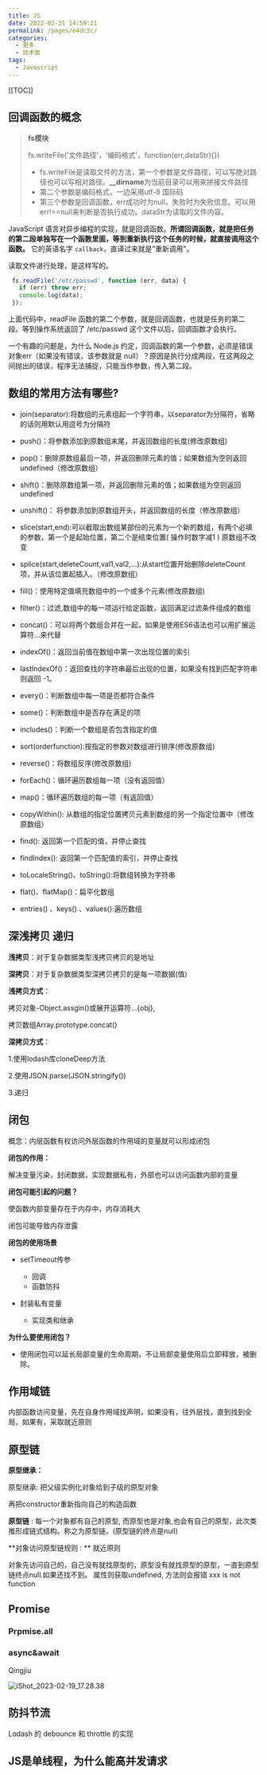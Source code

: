 ```yaml
---
title: JS
date: 2022-02-31 14:59:21
permalink: /pages/e4dc2c/
categories:
  - 更多
  - 技术面
tags:
  - Javascript
---
```


[[TOC]]

## 回调函数的概念

> **fs模块** 
>
> fs.writeFile('文件路径'，'编码格式'，function(err,dataStr){})
>
> - fs.writeFile是读取文件的方法，第一个参数是文件路径，可以写绝对路径也可以写相对路径。**__dirname**为当前目录可以用来拼接文件路径
> - 第二个参数是编码格式，一边采用utf-8 国际码
> - 第三个参数是回调函数，err成功时为null，失败时为失败信息。可以用err!==null来判断是否执行成功。dataStr为读取的文件内容。

JavaScript 语言对异步编程的实现，就是回调函数。**所谓回调函数，就是把任务的第二段单独写在一个函数里面，等到重新执行这个任务的时候，就直接调用这个函数。** 它的英语名字 `callback`，直译过来就是"重新调用"。

读取文件进行处理，是这样写的。

```javascript
 fs.readFile('/etc/passwd', function (err, data) {
   if (err) throw err;
   console.log(data);
 });
```

上面代码中，readFile 函数的第二个参数，就是回调函数，也就是任务的第二段。等到操作系统返回了 /etc/passwd 这个文件以后，回调函数才会执行。

一个有趣的问题是，为什么 Node.js 约定，回调函数的第一个参数，必须是错误对象err（如果没有错误，该参数就是 null）？原因是执行分成两段，在这两段之间抛出的错误，程序无法捕捉，只能当作参数，传入第二段。

## 数组的常用方法有哪些?

- join(separator):将数组的元素组起一个字符串，以separator为分隔符，省略的话则用默认用逗号为分隔符

- push()：将参数添加到原数组末尾，并返回数组的长度(修改原数组)

- pop()：删除原数组最后一项，并返回删除元素的值；如果数组为空则返回undefined（修改原数组）

- shift()：删除原数组第一项，并返回删除元素的值；如果数组为空则返回undefined

- unshift()： 将参数添加到原数组开头，并返回数组的长度（修改原数组）

- slice(start,end):可以截取出数组某部份的元素为一个新的数组，有两个必填的参数，第一个是起始位置，第二个是结束位置( 操作时数字减1 ) 原数组不改变

- splice(start,deleteCount,val1,val2,…):从start位置开始删除deleteCount项，并从该位置起插入。（修改原数组）

- fill()：使用特定值填充数组中的一个或多个元素(修改原数组)

- filter()：过滤,数组中的每一项运行给定函数，返回满足过滤条件组成的数组

- concat()：可以将两个数组合并在一起，如果是使用ES6语法也可以用扩展运算符…来代替

- indexOf()：返回当前值在数组中第一次出现位置的索引

- lastIndexOf()：返回查找的字符串最后出现的位置，如果没有找到匹配字符串则返回 -1。

- every()：判断数组中每一项是否都符合条件

- some()：判断数组中是否存在满足的项

- includes()：判断一个数组是否包含指定的值

- sort(orderfunction):按指定的参数对数组进行排序(修改原数组)

- reverse()：将数组反序(修改原数组)

- forEach()：循环遍历数组每一项（没有返回值）

- map()：循环遍历数组的每一项（有返回值）

- copyWithin(): 从数组的指定位置拷贝元素到数组的另一个指定位置中（修改原数组）

- find(): 返回第一个匹配的值，并停止查找

- findIndex(): 返回第一个匹配值的索引，并停止查找

- toLocaleString()、toString():将数组转换为字符串

- flat()、flatMap()：扁平化数组

- entries() 、keys() 、values():遍历数组

## 深浅拷贝 递归

**浅拷贝**：对于复杂数据类型浅拷贝拷贝的是地址

**深拷贝**：对于复杂数据类型深拷贝拷贝的是每一项数据(值)

 **浅拷贝方式**：

拷贝对象-Object.assgin()或展开运算符...{obj},

拷贝数组Array.prototype.concat()

**深拷贝方式**：

1.使用lodash库cloneDeep方法 

2.使用JSON.parse(JSON.stringify()) 

3.递归

## 闭包

概念：内层函数有权访问外层函数的作用域的变量就可以形成闭包

**闭包的作用：**

解决变量污染，封闭数据，实现数据私有，外部也可以访问函数内部的变量

**闭包可能引起的问题？**

使函数内部变量存在于内存中，内存消耗大

闭包可能导致内存泄露

**闭包的使用场景**

- setTimeout传参
  - 回调
  - 函数防抖

- 封装私有变量 
  - 实现类和继承

**为什么要使用闭包？**

- 使用闭包可以延长局部变量的生命周期，不让局部变量使用后立即释放，被删除。

## 作用域链

内部函数访问变量，先在自身作用域找声明，如果没有，往外层找，直到找到全局，如果有，采取就近原则

##  原型链 

**原型继承：**

原型继承: 把父级实例化对象给到子级的原型对象

再把constructor重新指向自己的构造函数

**原型链** : 每一个对象都有自己的原型, 而原型也是对象,也会有自己的原型，此次类推形成链式结构。称之为原型链。(原型链的终点是null) 

**对象访问原型链规则 : ** 就近原则

对象先访问自己的，自己没有就找原型的，原型没有就找原型的原型，一直到原型链终点null.如果还找不到。  属性则获取undefined, 方法则会报错 xxx is not function

## Promise

### Prpmise.all

### async&await

Qingjiu

![iShot_2023-02-19_17.28.38](https://photo-album-1314189846.cos.ap-shanghai.myqcloud.com/202303241546652.png)

## 防抖节流

Lodash 的 debounce 和 throttle 的实现

## JS是单线程，为什么能高并发请求
